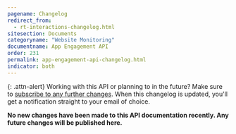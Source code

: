 ```yaml
---
pagename: Changelog
redirect_from:
  - rt-interactions-changelog.html
sitesection: Documents
categoryname: "Website Monitoring"
documentname: App Engagement API
order: 231
permalink: app-engagement-api-changelog.html
indicator: both
---
```


{: .attn-alert}
Working with this API or planning to in the future? Make sure to [subscribe to any further changes](https://visualping.io/?url=developers.liveperson.com/rt-interactions-changelog.html&mode=web&css=post-content). When this changelog is updated, you'll get a notification straight to your email of choice.

**No new changes have been made to this API documentation recently. Any future changes will be published here.**
